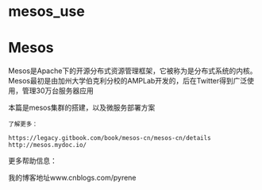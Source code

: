 # mesos_use


# Mesos 

Mesos是Apache下的开源分布式资源管理框架，它被称为是分布式系统的内核。Mesos最初是由加州大学伯克利分校的AMPLab开发的，后在Twitter得到广泛使用，管理30万台服务器应用



本篇是mesos集群的搭建，以及微服务部署方案




```shell
了解更多：

https://legacy.gitbook.com/book/mesos-cn/mesos-cn/details
http://mesos.mydoc.io/

```



更多帮助信息：

我的博客地址www.cnblogs.com/pyrene



